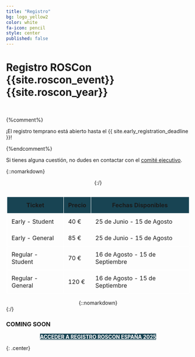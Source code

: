 ```yaml
---
title: "Registro"
bg: logo_yellow2 
color: white
fa-icon: pencil
style: center
published: false
---
```



# Registro ROSCon {{site.roscon_event}} {{site.roscon_year}}

<br>

{%comment%}

¡El registro temprano está abierto hasta el {{ site.early_registration_deadline }}!

{%endcomment%}

Si tienes alguna cuestión, no dudes en contactar con el [comité ejecutivo](mailto:rosconferencespain@gmail.com).

{::nomarkdown}<center>{:/}
<style>
  .tb { border-collapse: collapse; width:500px; }
  .tb th, .tb td { padding: 12px; border: solid 1px white; }
  .tb th { background-color: #184453; } 

  .btn-success {
    background-color: #184453; 
    border-color: #184453;
    color: white; 
  }
  .btn-success:hover {
    background-color: #184453; 
    border-color: #184453;
  }
</style>

<div style="overflow-x:auto;">
<table class="tb">
  <tr>
    <th>Ticket</th>
    <th>Precio</th>
    <th>Fechas Disponibles</th>
  </tr>
  <tr>
    <td>Early - Student</td>
    <td>40 €</td>
    <td>25 de Junio - 15 de Agosto</td>
  </tr>
  <tr>
    <td>Early - General</td>
    <td>85 €</td>
    <td>25 de Junio - 15 de Agosto</td>
  </tr>
  <tr>  
    <td>Regular - Student</td>
    <td>70 €</td>
    <td>16 de Agosto - 15 de Septiembre</td>
  </tr>
  <tr>
    <td>Regular - General</td>
    <td>120 €</td>
    <td>16 de Agosto - 15 de Septiembre</td>
  </tr>
</table>
</div>
{::nomarkdown}</center>{:/}

### COMING SOON

<div style="text-align: center;">
  <a href="https://www.tfaforms.com/5184674" class="btn btn-success btn-lg" target="_blank" style="white-space: normal; display: inline-block; max-width: 100%;">
    <strong>ACCEDER A REGISTRO ROSCON ESPAÑA 2025</strong>
  </a>
</div>

{: .center}

